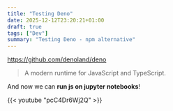 ```yaml
---
title: "Testing Deno"
date: 2025-12-12T23:20:21+01:00
draft: true
tags: ["Dev"]
summary: "Testing Deno - npm alternative"
---
```


https://github.com/denoland/deno

> A modern runtime for JavaScript and TypeScript.



And now we can **run js on jupyter notebooks**!


<!-- 
https://www.youtube.com/watch?v=pcC4Dr6Wj2Q -->


{{< youtube "pcC4Dr6Wj2Q" >}}